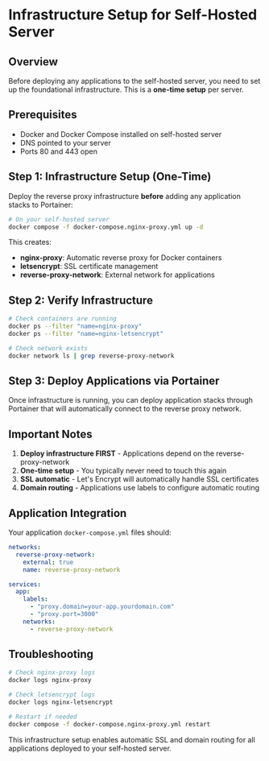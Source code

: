 # Infrastructure Setup for Self-Hosted Server

## Overview

Before deploying any applications to the self-hosted server, you need to set up the foundational infrastructure. This is a **one-time setup** per server.

## Prerequisites

- Docker and Docker Compose installed on self-hosted server
- DNS pointed to your server
- Ports 80 and 443 open

## Step 1: Infrastructure Setup (One-Time)

Deploy the reverse proxy infrastructure **before** adding any application stacks to Portainer:

```bash
# On your self-hosted server
docker compose -f docker-compose.nginx-proxy.yml up -d
```

This creates:
- **nginx-proxy**: Automatic reverse proxy for Docker containers
- **letsencrypt**: SSL certificate management
- **reverse-proxy-network**: External network for applications

## Step 2: Verify Infrastructure

```bash
# Check containers are running
docker ps --filter "name=nginx-proxy"
docker ps --filter "name=nginx-letsencrypt"

# Check network exists
docker network ls | grep reverse-proxy-network
```

## Step 3: Deploy Applications via Portainer

Once infrastructure is running, you can deploy application stacks through Portainer that will automatically connect to the reverse proxy network.

## Important Notes

1. **Deploy infrastructure FIRST** - Applications depend on the reverse-proxy-network
2. **One-time setup** - You typically never need to touch this again
3. **SSL automatic** - Let's Encrypt will automatically handle SSL certificates
4. **Domain routing** - Applications use labels to configure automatic routing

## Application Integration

Your application `docker-compose.yml` files should:

```yaml
networks:
  reverse-proxy-network:
    external: true
    name: reverse-proxy-network

services:
  app:
    labels:
      - "proxy.domain=your-app.yourdomain.com"
      - "proxy.port=3000"
    networks:
      - reverse-proxy-network
```

## Troubleshooting

```bash
# Check nginx-proxy logs
docker logs nginx-proxy

# Check letsencrypt logs  
docker logs nginx-letsencrypt

# Restart if needed
docker compose -f docker-compose.nginx-proxy.yml restart
```

This infrastructure setup enables automatic SSL and domain routing for all applications deployed to your self-hosted server.
